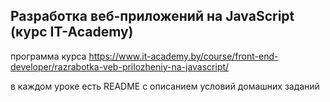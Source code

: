 ## Разработка веб-приложений на JavaScript (курс IT-Academy)

программа курса  https://www.it-academy.by/course/front-end-developer/razrabotka-veb-prilozheniy-na-javascript/

в каждом уроке есть README с описанием условий домашних заданий